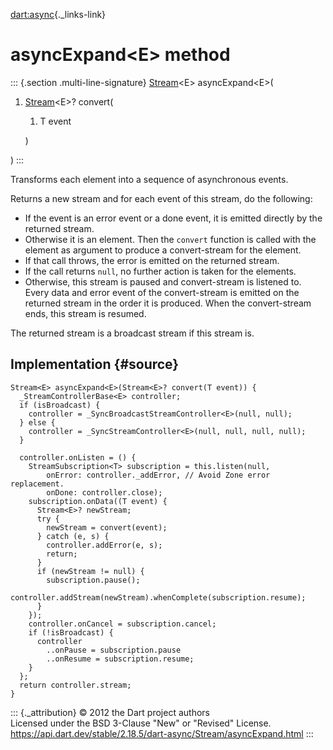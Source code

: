 [dart:async](../../dart-async/dart-async-library){._links-link}

asyncExpand\<E\> method
=======================

::: {.section .multi-line-signature}
[Stream](../stream-class)\<E\> asyncExpand\<E\>(

1.  [Stream](../stream-class)\<E\>? convert(
    1.  T event

    )

)
:::

Transforms each element into a sequence of asynchronous events.

Returns a new stream and for each event of this stream, do the
following:

-   If the event is an error event or a done event, it is emitted
    directly by the returned stream.
-   Otherwise it is an element. Then the `convert` function is called
    with the element as argument to produce a convert-stream for the
    element.
-   If that call throws, the error is emitted on the returned stream.
-   If the call returns `null`, no further action is taken for the
    elements.
-   Otherwise, this stream is paused and convert-stream is listened to.
    Every data and error event of the convert-stream is emitted on the
    returned stream in the order it is produced. When the convert-stream
    ends, this stream is resumed.

The returned stream is a broadcast stream if this stream is.

Implementation {#source}
--------------

``` {.language-dart data-language="dart"}
Stream<E> asyncExpand<E>(Stream<E>? convert(T event)) {
  _StreamControllerBase<E> controller;
  if (isBroadcast) {
    controller = _SyncBroadcastStreamController<E>(null, null);
  } else {
    controller = _SyncStreamController<E>(null, null, null, null);
  }

  controller.onListen = () {
    StreamSubscription<T> subscription = this.listen(null,
        onError: controller._addError, // Avoid Zone error replacement.
        onDone: controller.close);
    subscription.onData((T event) {
      Stream<E>? newStream;
      try {
        newStream = convert(event);
      } catch (e, s) {
        controller.addError(e, s);
        return;
      }
      if (newStream != null) {
        subscription.pause();
        controller.addStream(newStream).whenComplete(subscription.resume);
      }
    });
    controller.onCancel = subscription.cancel;
    if (!isBroadcast) {
      controller
        ..onPause = subscription.pause
        ..onResume = subscription.resume;
    }
  };
  return controller.stream;
}
```

::: {._attribution}
© 2012 the Dart project authors\
Licensed under the BSD 3-Clause \"New\" or \"Revised\" License.\
<https://api.dart.dev/stable/2.18.5/dart-async/Stream/asyncExpand.html>
:::
